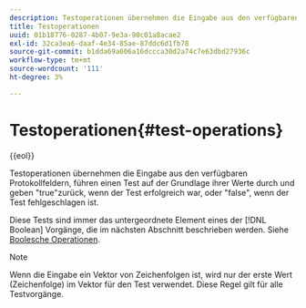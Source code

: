```yaml
---
description: Testoperationen übernehmen die Eingabe aus den verfügbaren Protokollfeldern, führen einen Test auf der Grundlage ihrer Werte durch und geben "true"zurück, wenn der Test erfolgreich war, oder "false", wenn der Test fehlgeschlagen ist.
title: Testoperationen
uuid: 01b18776-0287-4b07-9e3a-90c01a8acae2
exl-id: 32ca3ea6-daaf-4e34-85ae-87ddc6d1fb78
source-git-commit: b1dda69a606a16dccca30d2a74c7e63dbd27936c
workflow-type: tm+mt
source-wordcount: '111'
ht-degree: 3%

---
```


# Testoperationen{#test-operations}

{{eol}}

Testoperationen übernehmen die Eingabe aus den verfügbaren Protokollfeldern, führen einen Test auf der Grundlage ihrer Werte durch und geben &quot;true&quot;zurück, wenn der Test erfolgreich war, oder &quot;false&quot;, wenn der Test fehlgeschlagen ist.

Diese Tests sind immer das untergeordnete Element eines der [!DNL Boolean] Vorgänge, die im nächsten Abschnitt beschrieben werden. Siehe [Boolesche Operationen](../../../../home/c-dataset-const-proc/c-conditions/c-test-ops/c-boolean-ops.md#concept-9bee5fb907bb4e37871096aaf48b1baf).

>[!NOTE]
>
>Wenn die Eingabe ein Vektor von Zeichenfolgen ist, wird nur der erste Wert (Zeichenfolge) im Vektor für den Test verwendet. Diese Regel gilt für alle Testvorgänge.
